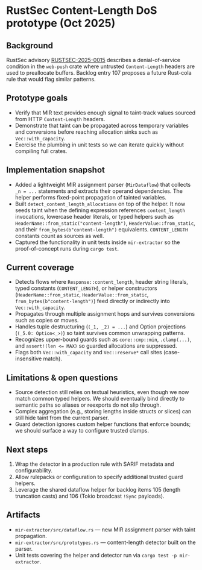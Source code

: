 # RustSec Content-Length DoS prototype (Oct 2025)

## Background

RustSec advisory [RUSTSEC-2025-0015](https://rustsec.org/advisories/RUSTSEC-2025-0015.html) describes a denial-of-service condition in the `web-push` crate where untrusted `Content-Length` headers are used to preallocate buffers. Backlog entry 107 proposes a future Rust-cola rule that would flag similar patterns.

## Prototype goals

- Verify that MIR text provides enough signal to taint-track values sourced from HTTP `Content-Length` headers.
- Demonstrate that taint can be propagated across temporary variables and conversions before reaching allocation sinks such as `Vec::with_capacity`.
- Exercise the plumbing in unit tests so we can iterate quickly without compiling full crates.

## Implementation snapshot

- Added a lightweight MIR assignment parser (`MirDataflow`) that collects `_n = ...` statements and extracts their operand dependencies. The helper performs fixed-point propagation of tainted variables.
- Built `detect_content_length_allocations` on top of the helper. It now seeds taint when the defining expression references `content_length` invocations, lowercase header literals, or typed helpers such as `HeaderName::from_static("content-length")`, `HeaderValue::from_static`, and their `from_bytes(b"content-length")` equivalents. `CONTENT_LENGTH` constants count as sources as well.
- Captured the functionality in unit tests inside `mir-extractor` so the proof-of-concept runs during `cargo test`.

## Current coverage

- Detects flows where `Response::content_length`, header string literals, typed constants (`CONTENT_LENGTH`), or helper constructors (`HeaderName::from_static`, `HeaderValue::from_static`, `from_bytes(b"content-length")`) feed directly or indirectly into `Vec::with_capacity`.
- Propagates through multiple assignment hops and survives conversions such as copies or moves.
- Handles tuple destructuring (`(_1, _2) = ...`) and Option projections (`(_5.0: Option<_>)`) so taint survives common unwrapping patterns.
- Recognizes upper-bound guards such as `core::cmp::min`, `.clamp(...)`, and `assert!(len <= MAX)` so guarded allocations are suppressed.
- Flags both `Vec::with_capacity` and `Vec::reserve*` call sites (case-insensitive match).

## Limitations & open questions

- Source detection still relies on textual heuristics, even though we now match common typed helpers. We should eventually bind directly to semantic paths so aliases or reexports do not slip through.
- Complex aggregation (e.g., storing lengths inside structs or slices) can still hide taint from the current parser.
- Guard detection ignores custom helper functions that enforce bounds; we should surface a way to configure trusted clamps.

## Next steps

1. Wrap the detector in a production rule with SARIF metadata and configurability.
2. Allow rulepacks or configuration to specify additional trusted guard helpers.
3. Leverage the shared dataflow helper for backlog items 105 (length truncation casts) and 106 (Tokio broadcast `!Sync` payloads).

## Artifacts

- `mir-extractor/src/dataflow.rs` — new MIR assignment parser with taint propagation.
- `mir-extractor/src/prototypes.rs` — content-length detector built on the parser.
- Unit tests covering the helper and detector run via `cargo test -p mir-extractor`.

